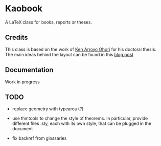 # Kaobook

A LaTeX class for books, reports or theses.

## Credits

This class is based on the work of [Ken Arroyo 
Ohori](https://3d.bk.tudelft.nl/ken/en/) for his doctoral thesis. The 
main ideas behind the layout can be found in this [blog 
post](https://3d.bk.tudelft.nl/ken/en/nl/ken/en/2016/04/17/a-1.5-column-layout-in-latex.html)

## Documentation

Work in progress

## TODO

* replace geometry with typearea (?)

* use thmtools to change the style of theorems. In particular, provide 
  different files .sty, each with its own style, that can be plugged in 
the document

* fix backref from glossaries
